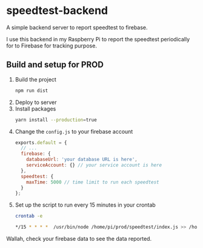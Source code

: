 # speedtest-backend
A simple backend server to report speedtest to firebase. 

I use this backend in my Raspberry Pi to report the speedtest periodically for to Firebase for tracking purpose.

## Build and setup for PROD
1. Build the project
    ```bash
    npm run dist
    ```
1. Deploy to server
1. Install packages
    ```bash
    yarn install --production=true
    ```
1. Change the ```config.js``` to your firebase account
    ```javascript
    exports.default = {
      // ...
      firebase: {
        databaseUrl: 'your database URL is here',
        serviceAccount: {} // your service account is here
      },
      speedtest: {
        maxTime: 5000 // time limit to run each speedtest
      }
    };
    ```
1. Set up the script to run every 15 minutes in your crontab
    ```bash
    crontab -e
 
    */15 * * * *  /usr/bin/node /home/pi/prod/speedtest/index.js >> /home/pi/prod/speedtest/run.log
    ```

Wallah, check your firebase data to see the data reported.
